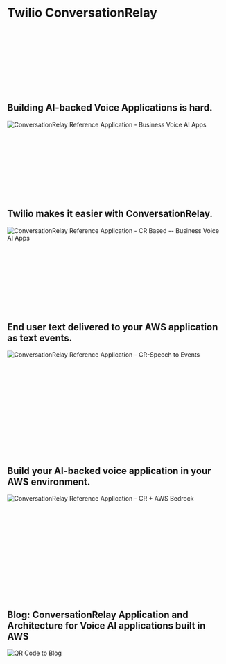 # Twilio ConversationRelay

<p>&nbsp;</p>
<p>&nbsp;</p>
<p>&nbsp;</p>
<p>&nbsp;</p>
<p>&nbsp;</p>
 
## Building AI-backed Voice Applications is hard.
 
![ConversationRelay Reference Application - Business Voice AI Apps](https://github.com/user-attachments/assets/6f952c9b-c16d-473f-b313-b4cf2e172519)
 
<p>&nbsp;</p>
<p>&nbsp;</p>
<p>&nbsp;</p>
<p>&nbsp;</p>
<p>&nbsp;</p>
 
## Twilio makes it easier with ConversationRelay.

![ConversationRelay Reference Application - CR Based -- Business Voice AI Apps](https://github.com/user-attachments/assets/a78bf46e-fa85-4c27-9f5e-68fe69e794b2)

<p>&nbsp;</p>
<p>&nbsp;</p>
<p>&nbsp;</p>
<p>&nbsp;</p>
<p>&nbsp;</p>

## End user text delivered to your AWS application as text events.

![ConversationRelay Reference Application - CR-Speech to Events](https://github.com/user-attachments/assets/f413239b-e074-4251-97d5-a2429a63a9e3)

<p>&nbsp;</p>
<p>&nbsp;</p>
<p>&nbsp;</p>
<p>&nbsp;</p>
<p>&nbsp;</p>
<p>&nbsp;</p>
<p>&nbsp;</p>

## Build your AI-backed voice application in your AWS environment.

![ConversationRelay Reference Application - CR + AWS Bedrock](https://github.com/user-attachments/assets/c292c8af-9835-4e85-92a2-040ce9a2940e)

<p>&nbsp;</p>
<p>&nbsp;</p>
<p>&nbsp;</p>
<p>&nbsp;</p>
<p>&nbsp;</p>
<p>&nbsp;</p>
<p>&nbsp;</p>

## Blog: ConversationRelay Application and Architecture for Voice AI applications built in AWS

![QR Code to Blog](https://github.com/user-attachments/assets/0e24bc16-bfc8-4212-87a2-b8e0de00c598)
